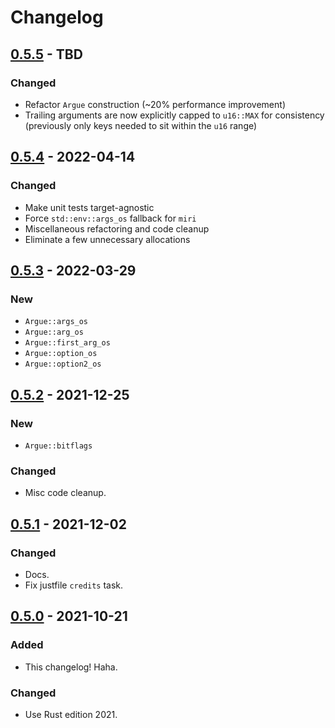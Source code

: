 # Changelog


## [0.5.5](https://github.com/Blobfolio/argyle/releases/tag/v0.5.5) - TBD

### Changed

* Refactor `Argue` construction (~20% performance improvement)
* Trailing arguments are now explicitly capped to `u16::MAX` for consistency (previously only keys needed to sit within the `u16` range)



## [0.5.4](https://github.com/Blobfolio/argyle/releases/tag/v0.5.4) - 2022-04-14

### Changed

* Make unit tests target-agnostic
* Force `std::env::args_os` fallback for `miri`
* Miscellaneous refactoring and code cleanup
* Eliminate a few unnecessary allocations



## [0.5.3](https://github.com/Blobfolio/argyle/releases/tag/v0.5.3) - 2022-03-29

### New

* `Argue::args_os`
* `Argue::arg_os`
* `Argue::first_arg_os`
* `Argue::option_os`
* `Argue::option2_os`



## [0.5.2](https://github.com/Blobfolio/argyle/releases/tag/v0.5.2) - 2021-12-25

### New

* `Argue::bitflags`

### Changed

* Misc code cleanup.



## [0.5.1](https://github.com/Blobfolio/argyle/releases/tag/v0.5.1) - 2021-12-02

### Changed

* Docs.
* Fix justfile `credits` task.



## [0.5.0](https://github.com/Blobfolio/argyle/releases/tag/v0.5.0) - 2021-10-21

### Added

* This changelog! Haha.

### Changed

* Use Rust edition 2021.
